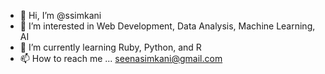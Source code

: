 - 👋 Hi, I’m @ssimkani
- 👀 I’m interested in Web Development, Data Analysis, Machine Learning, AI
- 🌱 I’m currently learning Ruby, Python, and R
- 📫 How to reach me ... seenasimkani@gmail.com

<!---
ssimkani/ssimkani is a ✨ special ✨ repository because its `README.md` (this file) appears on your GitHub profile.
You can click the Preview link to take a look at your changes.
--->
